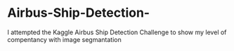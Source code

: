 # Airbus-Ship-Detection-
I attempted the Kaggle Airbus Ship Detection Challenge to show my level of compentancy with image segmantation
